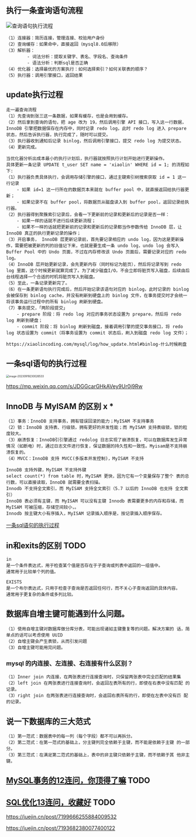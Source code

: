 ## 执行一条查询语句流程

![查询语句执行流程](https://cdn.jsdelivr.net/gh/iamk123/typora@main/uPic/2023/08/08/13522416914739441691473944041VX9yWt-mysql%E6%9F%A5%E8%AF%A2%E6%B5%81%E7%A8%8B.png)

```
（1）连接器：简历连接，管理连接、校验用户身份
（2）查询缓存：如果命中，直接返回（mysql8.0后移除）
（3）解析器：
		- 词法分析：提取关键字、表名、字段名、查询条件
		- 语法分析：判断sql是否正确
（4）优化器：选择最优的方案执行：如何选择索引？如何关联表的顺序？
（5）执行器：调用引擎接口，返回结果
```



## update执行过程

```
走一遍查询流程
（1）先查询到张三这一条数据，如果有缓存，也是会用到缓存。
（2）然后拿到查询的语句，把 age 改为 19，然后调用引擎 API 接口，写入这一行数据，InnoDB 引擎把数据保存在内存中，同时记录 redo log，此时 redo log 进入 prepare 状态，然后告诉执行器，执行完成了，随时可以提交。
（3）执行器收到通知后记录 binlog，然后调用引擎接口，提交 redo log 为提交状态。
（4）更新完成。
```

```
当优化器分析出成本最小的执行计划后，执行器就按照执行计划开始进行更新操作。
具体更新一条记录 UPDATE t_user SET name = 'xiaolin' WHERE id = 1; 的流程如下:
（1）执行器负责具体执行，会调用存储引擎的接口，通过主键索引树搜索获取 id = 1 这一行记录
	- 如果 id=1 这一行所在的数据页本来就在 buffer pool 中，就直接返回给执行器更新；
	- 如果记录不在 buffer pool，将数据页从磁盘读入到 buffer pool，返回记录给执行器。
（2）执行器得到聚簇索引记录后，会看一下更新前的记录和更新后的记录是否一样：
	- 如果一样的话就不进行后续更新流程；
	- 如果不一样的话就把更新前的记录和更新后的记录都当作参数传给 InnoDB 层，让 InnoDB 真正的执行更新记录的操作；
（3）开启事务， InnoDB 层更新记录前，首先要记录相应的 undo log，因为这是更新操作，需要把被更新的列的旧值记下来，也就是要生成一条 undo log，undo log 会写入 Buffer Pool 中的 Undo 页面，不过在内存修改该 Undo 页面后，需要记录对应的 redo log。
（4）InnoDB 层开始更新记录，会先更新内存（同时标记为脏页），然后将记录写到 redo log 里面，这个时候更新就算完成了。为了减少磁盘I/O，不会立即将脏页写入磁盘，后续由后台线程选择一个合适的时机将脏页写入到磁盘。
（5）至此，一条记录更新完了。
（6）在一条更新语句执行完成后，然后开始记录该语句对应的 binlog，此时记录的 binlog 会被保存到 binlog cache，并没有刷新到硬盘上的 binlog 文件，在事务提交时才会统一将该事务运行过程中的所有 binlog 刷新到硬盘。
（7）事务提交，「两阶段提交」
	- prepare 阶段：将 redo log 对应的事务状态设置为 prepare，然后将 redo log 刷新到硬盘；
	- commit 阶段：将 binlog 刷新到磁盘，接着调用引擎的提交事务接口，将 redo log 状态设置为 commit（将事务设置为 commit 状态后，刷入到磁盘 redo log 文件）；

https://xiaolincoding.com/mysql/log/how_update.html#binlog-什么时候刷盘
```

## 一条sql语句的执行过程

<img src="/Users/kuan/Library/Application%20Support/typora-user-images/image-20230919230026533.png" alt="image-20230919230026533" style="zoom:50%;" />

https://mp.weixin.qq.com/s/JDGGcarGHkAVey9Ur0j9Rw



## InnoDB 与 MyISAM 的区别 x *

```
（1）事务：InnoDB 支持事务，拥有错误回滚的能力；MyISAM 不支持事务 
（2）锁：InnoDB 支持表、行级锁，拥有更好的并发性能；而 MyISAM 支持表级锁，锁的粒度较大。 
（3）崩溃恢复：InnoDB引引擎通过 redolog 日志实现了崩溃恢复，可以在数据库发生异常情况（如断电）时，通过日志文件进行恢复，保证数据的持久性和一致性。Myisam是不支持崩溃恢复的。
（4）MVCC：InnoDB 支持 MVCC(多版本并发控制)，MyISAM 不支持 

InnoDB 支持外键，MyISAM 不支持外键 
select count(*) from table 时，MyISAM 更快，因为它有一个变量保存了整个 表的总行数，可以直接读取，InnoDB 就需要全表扫描。 
Innodb 不支持全文索引，而 MyISAM 支持全文索引（5.7 以后的 InnoDB 也支持 全文索引） 
InnoDB 表必须有主键，而 MyISAM 可以没有主键 Innodb 表需要更多的内存和存储，而 MyISAM 可被压缩，存储空间较小，。 
Innodb 按主键大小有序插入，MyISAM 记录插入顺序是，按记录插入顺序保存。 
```

[一条sql语句的执行过程](https://mp.weixin.qq.com/s?__biz=Mzg2OTA0Njk0OA==&mid=2247485097&idx=1&sn=84c89da477b1338bdf3e9fcd65514ac1&chksm=cea24962f9d5c074d8d3ff1ab04ee8f0d6486e3d015cfd783503685986485c11738ccb542ba7&token=79317275&lang=zh_CN#rd)



## in和exits的区别 TODO

```
in
是一个条件表达式，用于检查某个值是否存在于子查询或列表中返回的一组值中。
通常用于比较单个列的值。

EXISTS 
是一个布尔表达式，只用于检查子查询是否返回任何行，而不关心子查询返回的具体内容。
通常用于更复杂的条件或多列比较。
```

## 数据库自增主键可能遇到什么问题。

```
（1）使用自增主键对数据库做分库分表，可能出现诸如主键重复等的问题。解决方案的 话，简单点的话可以考虑使用 UUID 
（2）自增主键会产生表锁，从而引发问题 
（3）自增主键可能用完问题。
```

### mysql 的内连接、左连接、右连接有什么区别？

```
（1）Inner join 内连接，在两张表进行连接查询时，只保留两张表中完全匹配的结果集 
（2）left join 在两张表进行连接查询时，会返回左表所有的行，即使在右表中没有匹配 的记录。 
（3）right join 在两张表进行连接查询时，会返回右表所有的行，即使在左表中没有匹 配的记录。
```

## 说一下数据库的三大范式

```
（1）第一范式：数据表中的每一列（每个字段）都不可以再拆分。 
（2）第二范式：在第一范式的基础上，分主键列完全依赖于主键，而不能是依赖于主键 的一部分。 
（3）第三范式：在满足第二范式的基础上，表中的非主键只依赖于主键，而不依赖于其 他非主键。
```





## [MySQL事务的12连问，你顶得了嘛](https://juejin.cn/post/7204010536765194277) TODO

## [SQL优化13连问，收藏好](https://juejin.cn/post/7208571916154847288) TODO

https://juejin.cn/post/7199666255884009532

https://juejin.cn/post/7193682380077400122